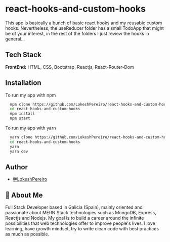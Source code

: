 # react-hooks-and-custom-hooks
This app is basically a bunch of basic react hooks and my reusable custom hooks. 
Nevertheless, the useReducer folder has a small TodoApp that might be of your interest, in the rest of the folders I just review the hooks in general...

## Tech Stack

**FrontEnd:** HTML, CSS, Bootstrap, Reactjs, React-Router-Dom
## Installation

To run my app with npm

```bash
  npm clone https://github.com/LokeshPereiro/react-hooks-and-custom-hooks.git
  cd react-hooks-and-custom-hooks
  npm install
  npm start
```

To run my app with yarn

```bash
  yarn clone https://github.com/LokeshPereiro/react-hooks-and-custom-hooks.git
  cd react-hooks-and-custom-hooks
  yarn
  yarn dev
```

## Author

- [@LokeshPereiro](https://www.github.com/LokeshPereiro)

## 🚀 About Me

Full Stack Developer based in Galicia (Spain), mainly oriented and passionate about MERN Stack technologies such as MongoDB, Express, Reactjs and Nodejs. My goal is to build a career around the infinite possibilities that web technologies offer to improve people's lives. I love learning, have growth mindset, try to write clean code with best practices as much as possible.
